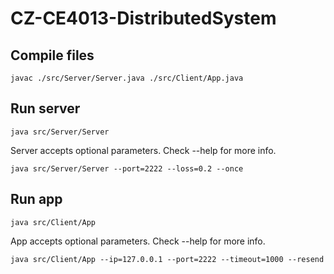 # CZ-CE4013-DistributedSystem

## Compile files
```
javac ./src/Server/Server.java ./src/Client/App.java
```

## Run server
```
java src/Server/Server
```
Server accepts optional parameters. Check --help for more info.
```
java src/Server/Server --port=2222 --loss=0.2 --once
```

## Run app
```
java src/Client/App
```
App accepts optional parameters. Check --help for more info.
```
java src/Client/App --ip=127.0.0.1 --port=2222 --timeout=1000 --resend
```
